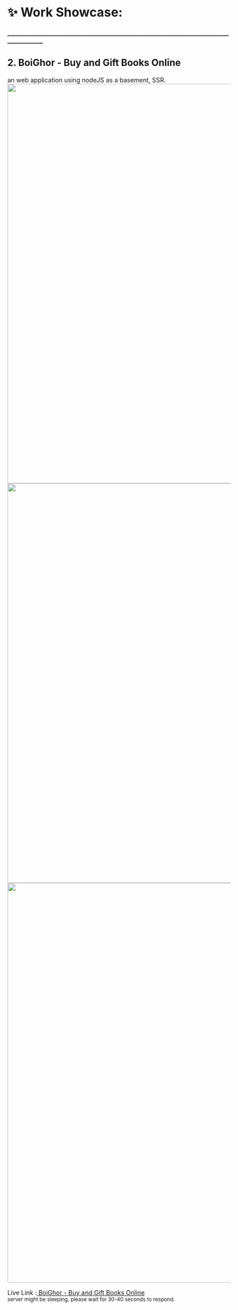 # ✨ Work Showcase:

#### _______________________________________________________________________________________

## 2. BoiGhor - Buy and Gift Books Online
an web application using nodeJS as a basement, SSR.
<img src="https://github.com/user-attachments/assets/7f11a9d1-d572-474a-891a-970775ff289b" width="900" >
<img src="https://github.com/user-attachments/assets/940ecc54-5417-4468-9278-464173cb3ec8" width="900" >
<img src="https://github.com/user-attachments/assets/673fe377-13e6-4bb5-ac4a-49315b80aedf" width="900" >

Live Link :<a target="_blank" href="https://boighor-uvkz.onrender.com/"> BoiGhor - Buy and Gift Books Online </a> <br>
<small>server might be sleeping, please wait for 30-40 seconds to respond.</small>
